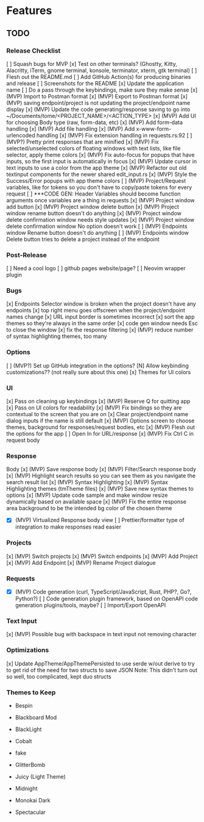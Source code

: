 # Features

## TODO

### Release Checklist
[ ] Squash bugs for MVP
[x] Test on other terminals? (Ghostty, Kitty, Alacritty, iTerm, gnome terminal, konsole, terminator, xterm, gtk terminal)
[ ] Flesh out the README.md
[ ] Add GitHub Action(s) for producing binaries and release
[ ] Screenshots for the README
[x] Update the application name
[ ] Do a pass through the keybindings, make sure they make sense
[x] (MVP) Import to Postman format
[x] (MVP) Export to Postman format
[x] (MVP) saving endpoint/project is not updating the project/endpoint name display
[x] (MVP) Update the code generating/response saving to go into ~/Documents/tome/<PROJECT_NAME>/<ACTION_TYPE>
[x] (MVP) Add UI for choosing Body type (raw, form-data, etc)
[x] (MVP) Add form-data handling
[x] (MVP) Add file handling
[x] (MVP) Add x-www-form-urlencoded handling
[x] (MVP) Fix extension handling in requests.rs:92
[ ] (MVP?) Pretty print responses that are minified
[x] (MVP) Fix selected/unselected colors of floating windows with text lists, like file selector, apply theme colors
[x] (MVP) Fix auto-focus for popups that have inputs, so the first input is automatically in focus
[x] (MVP) Update cursor in text inputs to use a color from the app theme
[x] (MVP) Refactor out old textinput components for the newer shared edit_input.rs
[x] (MVP) Style the Success/Error popups with app theme colors
[ ] (MVP) Project/Request variables, like for tokens so you don't have to copy/paste tokens for every request
[ ] ***CODE GEN: Header Variables should become function arguments once variables are a thing in requests
[x] (MVP) Project window add button
[x] (MVP) Project window delete button
[x] (MVP) Project window rename button doesn't do anything
[x] (MVP) Project window delete confirmation window needs style updates
[x] (MVP) Project window delete confirmation window No option doesn't work
[ ] (MVP) Endpoints window Rename button doesn't do anything
[ ] (MVP) Endpoints window Delete button tries to delete a project instead of the endpoint




### Post-Release
[ ] Need a cool logo
[ ] github pages website/page?
[ ] Neovim wrapper plugin

### Bugs
[x] Endpoints Selector window is broken when the project doesn't have any endpoints
[x] top right menu goes offscreen when the project/endpoint names change
[x] URL input border is sometimes incorrect
[x] sort the app themes so they're always in the same order
[x] code gen window needs Esc to close the window
[x] fix the response filtering
[x] (MVP) reduce number of syntax highlighting themes, too many


### Options
[ ] (MVP?) Set up GitHub integration in the options?
[N] Allow keybinding customizations?? (not really sure about this one)
[x] Themes for UI colors

### UI
[x] Pass on cleaning up keybindings
[x] (MVP) Reserve Q for quitting app
[x] Pass on UI colors for readability
[x] (MVP) Fix bindings so they are contextual to the screen that you are on
[x] Clear project/endpoint name dialog inputs if the name is still default
[x] (MVP) Options screen to choose themes, background for responses/request bodies, etc
[x] (MVP) Flesh out the options for the app
[ ] Open In for URL/response
[x] (MVP) Fix Ctrl C in request body

### Response
Body
[x] (MVP) Save response body
[x] (MVP) Filter/Search response body
[x] (MVP) Highlight search results so you can see them as you navigate the search result list
[x] (MVP) Syntax Highlighting
[x] (MVP) Syntax Highlighting themes (tmTheme files)
[x] (MVP) Save new syntax themes to options
[x] (MVP) Update code sample and make window resize dynamically based on available space
[x] (MVP) Fix the entire response area background to be the intended bg color of the chosen theme
* [x] (MVP) Virtualized Response body view
[ ] Prettier/formatter type of integration to make responses read easier

### Projects
[x] (MVP) Switch projects
[x] (MVP) Switch endpoints
[x] (MVP) Add Project
[x] (MVP) Add Endpoint
[x] (MVP) Rename Project dialogue

### Requests
* [x] (MVP) Code generation (curl, TypeScript/JavaScript, Rust, PHP?, Go?, Python?)
[ ] Code generation plugin framework, based on OpenAPI code generation plugins/tools, maybe?
[ ] Import/Export OpenAPI

### Text Input
[x] (MVP) Possible bug with backspace in text input not removing character

### Optimizations
[x] Update AppTheme/AppThemePersisted to use serde w/out derive to try to get rid of the need for two structs to save JSON
    Note: This didn't turn out so well, too complicated, kept duo structs


### Themes to Keep
- Bespin
- Blackboard Mod
- BlackLight
- Cobalt
- fake
- GlitterBomb

- Juicy (Light Theme)
- Midnight
- Monokai Dark
- Spectacular
